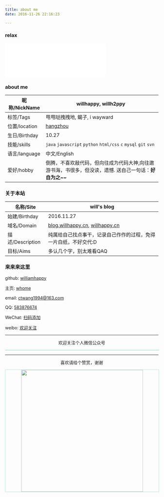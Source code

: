 ```yaml
---
title: about me
date: 2016-11-26 22:16:23

---
```


### relax

<iframe frameborder="no" border="0" marginwidth="0" marginheight="0" width=330 height=110 src="//music.163.com/outchain/player?type=2&id=460319&auto=1&height=90"></iframe>


### about me

| 昵称/NickName | willhappy, willh2ppy |
| ------------ | ---- |
| 标签/Tags     | 甩甩哒拽拽地, 蝎子, i wayward |
| 位置/location | [hangzhou][1] |
| 生日/Birthday | 10.27 |
| 技能/skills   | `java` `javascript` `python` `html/css` `c` `mysql` `git` `svn` |
| 语言/language | 中文/English |
| 爱好/hobby    | 倒腾，不喜欢敲代码，但向往成为代码大神,向往遨游书海，书很多，但没读，遗憾. 送自己一句话：**好自为之~~** |

### 关于本站

| 名称/Site | will's blog |
| --------- | ----------- |
| 始建/Birthday | 2016.11.27 |
| 域名/Domain | [blog.willhappy.cn][2], [willhappy.cn][3] |
| 描述/Description | 纯属给自己找点事干，记录自己作作的过程，免得一片白纸，不好交代:D |
| 目标/Aims | 多认几个字，别太难看QAQ |

### 来来来这里

<i class="fa fa-github fa-x"></i> github: [williamhappy][4]

<i class="fa fa-home fa-x"></i> 主页: [whome][5]

<i class="fa fa-envelope fa-x"></i> email: ctwang1994@163.com

<i class="fa fa-qq fa-x"></i> QQ: [583876674][6]

<i class="fa fa-weixin fa-x"></i> WeChat: [扫码添加][7]

<i class="fa fa-weibo fa-x"></i> weibo: [欢迎关注][8]

---

<p style="text-align: center">欢迎关注个人微信公众号</p>

<div style="text-align: center; width: 100%; border: #b6e0d5 solid 1px;">
  <img alt="" src="http://img.willhappy.cn/private/qrcode_for_gzh.jpg" style="margin: 0 auto;" />
</div>

---

<p style="text-align: center">喜欢请给个赞赏，谢谢</p>

<div style="text-align: center; width: 100%; border: #b6e0d5 solid 1px;">
  <img alt="" src="http://img.willhappy.cn/private/mm_reward_qrcode.png" style="margin: 0 auto;height: 400px;" />
</div>


[1]: https://map.baidu.com/
[2]: http://blog.willhappy.cn
[3]: https://willhappy.cn
[4]: https://github.com/williamhappy
[5]: http://willhappy.cn/
[6]: http://blog.willhappy.cn/images/qq_url.jpg
[7]: http://blog.willhappy.cn/images/wechat_url.jpg
[8]: http://weibo.com/williamhappy
[9]: http://img.willhappy.cn/private/qrcode_for_gzh.jpg
